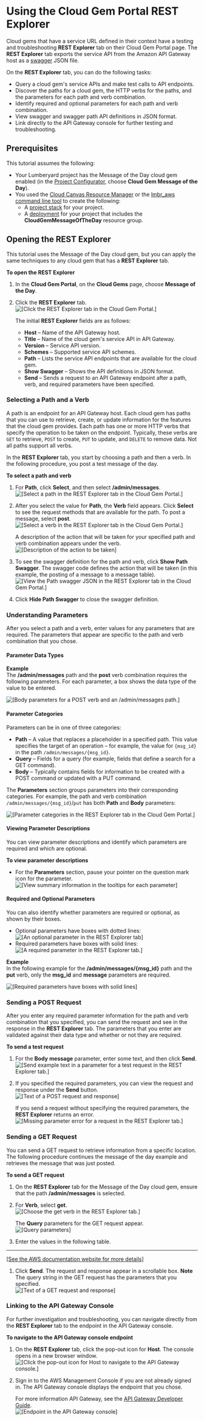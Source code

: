 # Using the Cloud Gem Portal REST Explorer<a name="cloud-canvas-cloud-gem-portal-rest-explorer"></a>

Cloud gems that have a service URL defined in their context have a testing and troubleshooting **REST Explorer** tab on their Cloud Gem Portal page\. The **REST Explorer** tab exports the service API from the Amazon API Gateway host as a [swagger](https://swagger.io/specification/#swagger-object-14) JSON file\.

On the **REST Explorer** tab, you can do the following tasks:
+ Query a cloud gem's service APIs and make test calls to API endpoints\.
+ Discover the paths for a cloud gem, the HTTP verbs for the paths, and the parameters for each path and verb combination\.
+ Identify required and optional parameters for each path and verb combination\.
+ View swagger and swagger path API definitions in JSON format\.
+ Link directly to the API Gateway console for further testing and troubleshooting\.

## Prerequisites<a name="cloud-canvas-cloud-gem-portal-rest-explorer-prerequisites"></a>

This tutorial assumes the following:
+ Your Lumberyard project has the Message of the Day cloud gem enabled \(in the [Project Configurator](configurator-intro.md), choose **Cloud Gem Message of the Day**\)\.
+ You used the [Cloud Canvas Resource Manager](cloud-canvas-ui-rm-overview.md) or the [lmbr\_aws command line tool](cloud-canvas-command-line.md) to create the following:
  + A [project stack](cloud-canvas-ui-rm-project-stack.md) for your project\.
  + A [deployment](cloud-canvas-ui-rm-deployments.md) for your project that includes the **CloudGemMessageOfTheDay** resource group\.

## Opening the REST Explorer<a name="cloud-canvas-cloud-gem-portal-rest-explorer-using-the-rest-explorer"></a>

This tutorial uses the Message of the Day cloud gem, but you can apply the same techniques to any cloud gem that has a **REST Explorer** tab\.

**To open the REST Explorer**

1. In the **Cloud Gem Portal**, on the **Cloud Gems** page, choose **Message of the Day**\.

1. Click the **REST Explorer** tab\.  
![\[Click the REST Explorer tab in the Cloud Gem Portal.\]](http://docs.aws.amazon.com/lumberyard/latest/userguide/images/cloud-canvas-cloud-gem-portal-rest-explorer-1.png)

   The initial **REST Explorer** fields are as follows:
   + **Host** – Name of the API Gateway host\.
   + **Title** – Name of the cloud gem's service API in API Gateway\.
   + **Version** – Service API version\.
   + **Schemes** – Supported service API schemes\.
   + **Path** – Lists the service API endpoints that are available for the cloud gem\.
   + **Show Swagger** – Shows the API definitions in JSON format\.
   + **Send** – Sends a request to an API Gateway endpoint after a path, verb, and required parameters have been specified\.

### Selecting a Path and a Verb<a name="cloud-canvas-cloud-gem-portal-rest-explorer-selecting-a-path-and-a-verb"></a>

A path is an endpoint for an API Gateway host\. Each cloud gem has paths that you can use to retrieve, create, or update information for the features that the cloud gem provides\. Each path has one or more HTTP verbs that specify the operation to be taken on the endpoint\. Typically, these verbs are `GET` to retrieve, `POST` to create, `PUT` to update, and `DELETE` to remove data\. Not all paths support all verbs\.

In the **REST Explorer** tab, you start by choosing a path and then a verb\. In the following procedure, you post a test message of the day\.

**To select a path and verb**

1. For **Path**, click **Select**, and then select **/admin/messages**\.  
![\[Select a path in the REST Explorer tab in the Cloud Gem Portal.\]](http://docs.aws.amazon.com/lumberyard/latest/userguide/images/cloud-canvas-cloud-gem-portal-rest-explorer-2.png)

1. After you select the value for **Path**, the **Verb** field appears\. Click **Select** to see the request methods that are available for the path\. To post a message, select **post**\.  
![\[Select a verb in the REST Explorer tab in the Cloud Gem Portal.\]](http://docs.aws.amazon.com/lumberyard/latest/userguide/images/cloud-canvas-cloud-gem-portal-rest-explorer-3.png)

   A description of the action that will be taken for your specified path and verb combination appears under the verb\.  
![\[Description of the action to be taken\]](http://docs.aws.amazon.com/lumberyard/latest/userguide/images/cloud-canvas-cloud-gem-portal-rest-explorer-4.png)

1. To see the swagger definition for the path and verb, click **Show Path Swagger**\. The swagger code defines the action that will be taken \(in this example, the posting of a message to a message table\)\.  
![\[View the Path swagger JSON in the REST Explorer tab in the Cloud Gem Portal.\]](http://docs.aws.amazon.com/lumberyard/latest/userguide/images/cloud-canvas-cloud-gem-portal-rest-explorer-5.png)

1. Click **Hide Path Swagger** to close the swagger definition\.

### Understanding Parameters<a name="cloud-canvas-cloud-gem-portal-rest-explorer-understanding-parameters"></a>

After you select a path and a verb, enter values for any parameters that are required\. The parameters that appear are specific to the path and verb combination that you chose\.

#### Parameter Data Types<a name="cloud-canvas-cloud-gem-portal-rest-explorer-parameter-data-types"></a>

**Example**  
The **/admin/messages** path and the **post** verb combination requires the following parameters\. For each parameter, a box shows the data type of the value to be entered\.  

![\[Body parameters for a POST verb and an /admin/messages path.\]](http://docs.aws.amazon.com/lumberyard/latest/userguide/images/cloud-canvas-cloud-gem-portal-rest-explorer-6.png)

#### Parameter Categories<a name="cloud-canvas-cloud-gem-portal-rest-explorer-parameter-categories"></a>

Parameters can be in one of three categories:
+ **Path** – A value that replaces a placeholder in a specified path\. This value specifies the target of an operation – for example, the value for `{msg_id}` in the path `/admin/messages/{msg_id}`\.
+ **Query** – Fields for a query \(for example, fields that define a search for a GET command\)\.
+ **Body** – Typically contains fields for information to be created with a POST command or updated with a PUT command\.

The **Parameters** section groups parameters into their corresponding categories\. For example, the path and verb combination `/admin/messages/{msg_id}`/`put` has both **Path** and **Body** parameters:

![\[Parameter categories in the REST Explorer tab in the Cloud Gem Portal.\]](http://docs.aws.amazon.com/lumberyard/latest/userguide/images/cloud-canvas-cloud-gem-portal-rest-explorer-7.png)

#### Viewing Parameter Descriptions<a name="cloud-canvas-cloud-gem-portal-rest-explorer-viewing-parameter-descriptions"></a>

You can view parameter descriptions and identify which parameters are required and which are optional\.

**To view parameter descriptions**
+ For the **Parameters** section, pause your pointer on the question mark icon for the parameter\.  
![\[View summary information in the tooltips for each parameter\]](http://docs.aws.amazon.com/lumberyard/latest/userguide/images/cloud-canvas-cloud-gem-portal-rest-explorer-8.png)

#### Required and Optional Parameters<a name="cloud-canvas-cloud-gem-portal-rest-explorer-required-and-optional-parameters"></a>

You can also identify whether parameters are required or optional, as shown by their boxes\.
+ Optional parameters have boxes with dotted lines:  
![\[An optional parameter in the REST Explorer tab\]](http://docs.aws.amazon.com/lumberyard/latest/userguide/images/cloud-canvas-cloud-gem-portal-rest-explorer-9.png)
+ Required parameters have boxes with solid lines:  
![\[A required parameter in the REST Explorer tab.\]](http://docs.aws.amazon.com/lumberyard/latest/userguide/images/cloud-canvas-cloud-gem-portal-rest-explorer-10.png)

**Example**  
In the following example for the **/admin/messages/\{msg\_id\}** path and the **put** verb, only the **msg\_id** and **message** parameters are required\.  

![\[Required parameters have boxes with solid lines\]](http://docs.aws.amazon.com/lumberyard/latest/userguide/images/cloud-canvas-cloud-gem-portal-rest-explorer-11.png)

### Sending a POST Request<a name="cloud-canvas-cloud-gem-portal-rest-explorer-sending-a-post-request"></a>

After you enter any required parameter information for the path and verb combination that you specified, you can send the request and see in the response in the **REST Explorer** tab\. The parameters that you enter are validated against their data type and whether or not they are required\.

**To send a test request**

1. For the **Body** **message** parameter, enter some text, and then click **Send**\.  
![\[Send example text in a parameter for a test request in the REST Explorer tab.\]](http://docs.aws.amazon.com/lumberyard/latest/userguide/images/cloud-canvas-cloud-gem-portal-rest-explorer-12.png)

1. If you specified the required parameters, you can view the request and response under the **Send** button\.  
![\[Text of a POST request and response\]](http://docs.aws.amazon.com/lumberyard/latest/userguide/images/cloud-canvas-cloud-gem-portal-rest-explorer-14.png)

   If you send a request without specifying the required parameters, the **REST Explorer** returns an error\.  
![\[Missing parameter error for a request in the REST Explorer tab.\]](http://docs.aws.amazon.com/lumberyard/latest/userguide/images/cloud-canvas-cloud-gem-portal-rest-explorer-13.png)

### Sending a GET Request<a name="cloud-canvas-cloud-gem-portal-rest-explorer-sending-a-get-request"></a>

You can send a GET request to retrieve information from a specific location\. The following procedure continues the message of the day example and retrieves the message that was just posted\.

**To send a GET request**

1. On the **REST Explorer** tab for the Message of the Day cloud gem, ensure that the path **/admin/messages** is selected\.

1. For **Verb**, select **get**\.  
![\[Choose the get verb in the REST Explorer tab.\]](http://docs.aws.amazon.com/lumberyard/latest/userguide/images/cloud-canvas-cloud-gem-portal-rest-explorer-15.png)

   The **Query** parameters for the GET request appear\.  
![\[Query parameters\]](http://docs.aws.amazon.com/lumberyard/latest/userguide/images/cloud-canvas-cloud-gem-portal-rest-explorer-16.png)

1. Enter the values in the following table\.  
****    
[\[See the AWS documentation website for more details\]](http://docs.aws.amazon.com/lumberyard/latest/userguide/cloud-canvas-cloud-gem-portal-rest-explorer.html)

1. Click **Send**\. The request and response appear in a scrollable box\. 
**Note**  
The query string in the GET request has the parameters that you specified\.  
![\[Text of a GET request and response\]](http://docs.aws.amazon.com/lumberyard/latest/userguide/images/cloud-canvas-cloud-gem-portal-rest-explorer-17.png)

### Linking to the API Gateway Console<a name="cloud-canvas-cloud-gem-portal-rest-explorer-linking-to-the-api-gateway-console"></a>

For further investigation and troubleshooting, you can navigate directly from the **REST Explorer** tab to the endpoint in the API Gateway console\.

**To navigate to the API Gateway console endpoint**

1. On the **REST Explorer** tab, click the pop\-out icon for **Host**\. The console opens in a new browser window\.  
![\[Click the pop-out icon for Host to navigate to the API Gateway console.\]](http://docs.aws.amazon.com/lumberyard/latest/userguide/images/cloud-canvas-cloud-gem-portal-rest-explorer-18.png)

1. Sign in to the AWS Management Console if you are not already signed in\. The API Gateway console displays the endpoint that you chose\.

   For more information API Gateway, see the [API Gateway Developer Guide](https://docs.aws.amazon.com/apigateway/latest/developerguide/)\.  
![\[Endpoint in the API Gateway console\]](http://docs.aws.amazon.com/lumberyard/latest/userguide/images/cloud-canvas-cloud-gem-portal-rest-explorer-19.png)